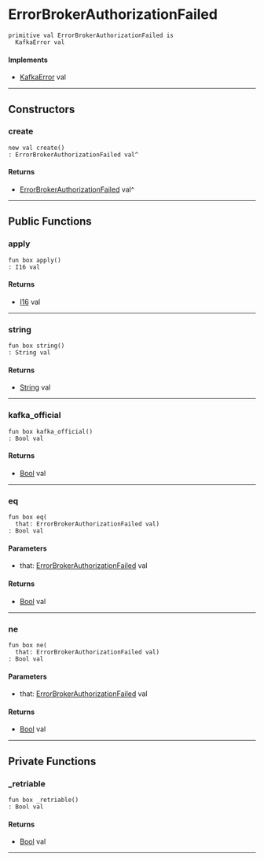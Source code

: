 # ErrorBrokerAuthorizationFailed

```pony
primitive val ErrorBrokerAuthorizationFailed is
  KafkaError val
```

#### Implements

* [KafkaError](pony-kafka-KafkaError) val

---

## Constructors

### create

```pony
new val create()
: ErrorBrokerAuthorizationFailed val^
```

#### Returns

* [ErrorBrokerAuthorizationFailed](pony-kafka-ErrorBrokerAuthorizationFailed) val^

---

## Public Functions

### apply

```pony
fun box apply()
: I16 val
```

#### Returns

* [I16](builtin-I16) val

---

### string

```pony
fun box string()
: String val
```

#### Returns

* [String](builtin-String) val

---

### kafka_official

```pony
fun box kafka_official()
: Bool val
```

#### Returns

* [Bool](builtin-Bool) val

---

### eq

```pony
fun box eq(
  that: ErrorBrokerAuthorizationFailed val)
: Bool val
```
#### Parameters

*   that: [ErrorBrokerAuthorizationFailed](pony-kafka-ErrorBrokerAuthorizationFailed) val

#### Returns

* [Bool](builtin-Bool) val

---

### ne

```pony
fun box ne(
  that: ErrorBrokerAuthorizationFailed val)
: Bool val
```
#### Parameters

*   that: [ErrorBrokerAuthorizationFailed](pony-kafka-ErrorBrokerAuthorizationFailed) val

#### Returns

* [Bool](builtin-Bool) val

---

## Private Functions

### _retriable

```pony
fun box _retriable()
: Bool val
```

#### Returns

* [Bool](builtin-Bool) val

---

